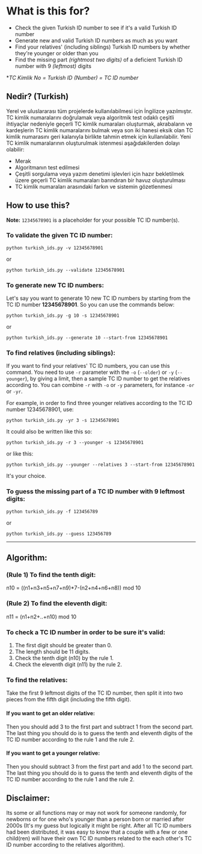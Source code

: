 # What is this for?
* Check the given Turkish ID number to see if it's a valid Turkish ID number
* Generate new and valid Turkish ID numbers as much as you want
* Find your relatives' (including siblings) Turkish ID numbers by whether they're younger or older than you
* Find the missing part *(rightmost two digits)* of a deficient Turkish ID number with 9 *(leftmost)* digits

\**TC Kimlik No = Turkish ID (Number) = TC ID number*

## Nedir? (Turkish)
Yerel ve uluslararası tüm projelerde kullanılabilmesi için İngilizce yazılmıştır. TC kimlik numaralarını doğrulamak veya algoritmik test odaklı çeşitli ihtiyaçlar nedeniyle geçerli TC kimlik numaraları oluşturmak, akrabaların ve kardeşlerin TC kimlik numaralarını bulmak veya son iki hanesi eksik olan TC kimlik numarasını geri kalanıyla birlikte tahmin etmek için kullanılabilir. Yeni TC kimlik numaralarının oluşturulmak istenmesi aşağıdakilerden dolayı olabilir:
* Merak
* Algoritmanın test edilmesi
* Çeşitli sorgulama veya yazım denetimi işlevleri için hazır bekletilmek üzere geçerli TC kimlik numaraları barındıran bir havuz oluşturulması
* TC kimlik numaraları arasındaki farkın ve sistemin gözetlenmesi


## How to use this?
**Note:** `12345678901` is a placeholder for your possible TC ID number(s).

### To validate the given TC ID number:
```
python turkish_ids.py -v 12345678901
```
or
```
python turkish_ids.py --validate 12345678901
```

### To generate new TC ID numbers:
Let's say you want to generate 10 new TC ID numbers by starting from the TC ID number **12345678901**. So you can use the commands below:
```
python turkish_ids.py -g 10 -s 12345678901
```
or
```
python turkish_ids.py --generate 10 --start-from 12345678901
```

### To find relatives (including siblings):
If you want to find your relatives' TC ID numbers, you can use this command. You need to use `-r` parameter with the `-o` (`--older`) or `-y` (`--younger`), by giving a limit, then a sample TC ID number to get the relatives according to. You can combine `-r` with `-o` or `-y` parameters, for instance `-or` or `-yr`.

For example, in order to find three younger relatives according to the TC ID number 12345678901, use:
```
python turkish_ids.py -yr 3 -s 12345678901
```

It could also be written like this so:
```
python turkish_ids.py -r 3 --younger -s 12345678901
```

or like this:
```
python turkish_ids.py --younger --relatives 3 --start-from 12345678901
```

It's your choice.

### To guess the missing part of a TC ID number with 9 leftmost digits:
```
python turkish_ids.py -f 123456789
```
or
```
python turkish_ids.py --guess 123456789
```


---

## Algorithm:
### (Rule 1) To find the tenth digit:
n10 = ((n1+n3+n5+n7+n9)\*7-(n2+n4+n6+n8)) mod 10

### (Rule 2) To find the eleventh digit:
n11 = (n1+n2+..+n10) mod 10

### To check a TC ID number in order to be sure it's valid:
1. The first digit should be greater than 0.
2. The length should be 11 digits.
3. Check the tenth digit (n10) by the rule 1.
4. Check the eleventh digit (n11) by the rule 2.

### To find the relatives:
Take the first 9 leftmost digits of the TC ID number, then split it into two pieces from the fifth digit (including the fifth digit).

#### If you want to get an older relative:
Then you should add 3 to the first part and subtract 1 from the second part. The last thing you should do is to guess the tenth and eleventh digits of the TC ID number according to the rule 1 and the rule 2.

#### If you want to get a younger relative:
Then you should subtract 3 from the first part and add 1 to the second part. The last thing you should do is to guess the tenth and eleventh digits of the TC ID number according to the rule 1 and the rule 2.


## Disclaimer:
Its some or all functions may or may not work for someone randomly, for newborns or for one who's younger than a person born or married after 2000s (It's my guess but logically it might be right. After all TC ID numbers had been distributed, it was easy to know that a couple with a few or one child(ren) will have their own TC ID numbers related to the each other's TC ID number according to the relatives algorithm).

